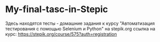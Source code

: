 ﻿# My-final-tasc-in-Stepic
Здесь находятся тесты - домашние задания к курсу "Автоматизация тестирования с помощью Selenium и Python" на stepik.org ссылка на курс: https://stepik.org/course/575?auth=registration

